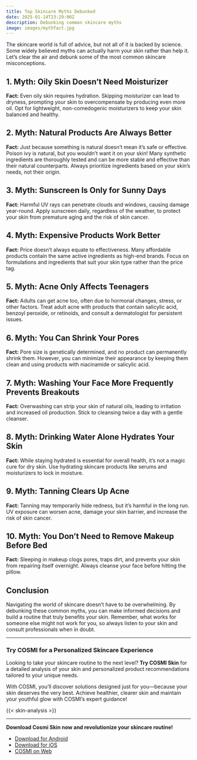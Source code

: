 ```yaml
---
title: Top Skincare Myths Debunked
date: 2025-01-14T23:29:00Z
description: Debunking common skincare myths
image: images/mythfact.jpg
---
```

The skincare world is full of advice, but not all of it is backed by science. Some widely believed myths can actually harm your skin rather than help it. Let’s clear the air and debunk some of the most common skincare misconceptions.

## 1. **Myth: Oily Skin Doesn’t Need Moisturizer**

**Fact:** Even oily skin requires hydration. Skipping moisturizer can lead to dryness, prompting your skin to overcompensate by producing even more oil. Opt for lightweight, non-comedogenic moisturizers to keep your skin balanced and healthy.

## 2. **Myth: Natural Products Are Always Better**

**Fact:** Just because something is natural doesn’t mean it’s safe or effective. Poison ivy is natural, but you wouldn’t want it on your skin! Many synthetic ingredients are thoroughly tested and can be more stable and effective than their natural counterparts. Always prioritize ingredients based on your skin’s needs, not their origin.

## 3. **Myth: Sunscreen Is Only for Sunny Days**

**Fact:** Harmful UV rays can penetrate clouds and windows, causing damage year-round. Apply sunscreen daily, regardless of the weather, to protect your skin from premature aging and the risk of skin cancer.

## 4. **Myth: Expensive Products Work Better**

**Fact:** Price doesn’t always equate to effectiveness. Many affordable products contain the same active ingredients as high-end brands. Focus on formulations and ingredients that suit your skin type rather than the price tag.

## 5. **Myth: Acne Only Affects Teenagers**

**Fact:** Adults can get acne too, often due to hormonal changes, stress, or other factors. Treat adult acne with products that contain salicylic acid, benzoyl peroxide, or retinoids, and consult a dermatologist for persistent issues.

## 6. **Myth: You Can Shrink Your Pores**

**Fact:** Pore size is genetically determined, and no product can permanently shrink them. However, you can minimize their appearance by keeping them clean and using products with niacinamide or salicylic acid.

## 7. **Myth: Washing Your Face More Frequently Prevents Breakouts**

**Fact:** Overwashing can strip your skin of natural oils, leading to irritation and increased oil production. Stick to cleansing twice a day with a gentle cleanser.

## 8. **Myth: Drinking Water Alone Hydrates Your Skin**

**Fact:** While staying hydrated is essential for overall health, it’s not a magic cure for dry skin. Use hydrating skincare products like serums and moisturizers to lock in moisture.

## 9. **Myth: Tanning Clears Up Acne**

**Fact:** Tanning may temporarily hide redness, but it’s harmful in the long run. UV exposure can worsen acne, damage your skin barrier, and increase the risk of skin cancer.

## 10. **Myth: You Don’t Need to Remove Makeup Before Bed**

**Fact:** Sleeping in makeup clogs pores, traps dirt, and prevents your skin from repairing itself overnight. Always cleanse your face before hitting the pillow.

## Conclusion

Navigating the world of skincare doesn’t have to be overwhelming. By debunking these common myths, you can make informed decisions and build a routine that truly benefits your skin. Remember, what works for someone else might not work for you, so always listen to your skin and consult professionals when in doubt.

---

### Try COSMI for a Personalized Skincare Experience  
Looking to take your skincare routine to the next level? **Try COSMI Skin** for a detailed analysis of your skin and personalized product recommendations tailored to your unique needs.  

With COSMI, you’ll discover solutions designed just for you—because your skin deserves the very best. Achieve healthier, clearer skin and maintain your youthful glow with COSMI’s expert guidance!  

{{< skin-analysis >}}


---
**Download Cosmi Skin now and revolutionize your skincare routine!**  
- [Download for Android](https://play.google.com/store/apps/details?id=com.taic.cosmi&hl=en)  
- [Download for iOS](https://apps.apple.com/us/app/cosmi-become-attractive/id6737167960)  
- [COSMI on Web](https://www.cosmi.skin/)  

